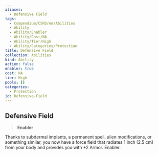 ```yaml
---
aliases:
  - Defensive Field
tags:
  - Compendium/CSRD/en/Abilities
  - Ability
  - Ability/Enabler
  - Ability/Cost/NA
  - Ability/Tier/High
  - Ability/Categories/Protection
title: Defensive Field
collection: Abilities
kind: Ability
action: false
enabler: true
cost: NA
tier: High
pools: []
categories:
  - Protection
id: Defensive-Field
---
```

## Defensive Field    
>**Enabler**  
    
Thanks to subdermal implants, a permanent spell, alien modifications, or something similar, you now have a force field that radiates 1 inch (2.5 cm) from your body and provides you with +2 Armor. Enabler.
